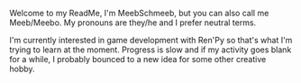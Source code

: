 Welcome to my ReadMe, I'm MeebSchmeeb, but you can also call me Meeb/Meebo. My pronouns are they/he and I prefer neutral terms.

I'm currently interested in game development with Ren'Py so that's what I'm trying to learn at the moment. Progress is slow and if my activity goes blank for a while, I probably bounced to a new idea for some other creative hobby.
